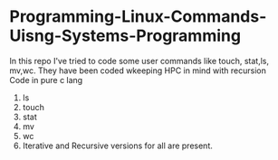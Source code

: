 # Programming-Linux-Commands-Uisng-Systems-Programming
In  this repo I've tried to code some user commands like touch, stat,ls, mv,wc. They have been coded wkeeping HPC in mind with recursion <br>
Code in pure c lang 
1) ls
2) touch
3) stat
4) mv
5) wc 
6) Iterative and Recursive versions  for all are present.
